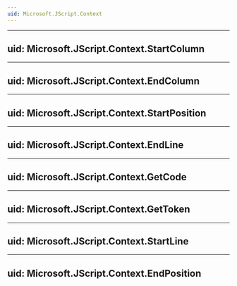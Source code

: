 ```yaml
---
uid: Microsoft.JScript.Context
---
```


---
uid: Microsoft.JScript.Context.StartColumn
---

---
uid: Microsoft.JScript.Context.EndColumn
---

---
uid: Microsoft.JScript.Context.StartPosition
---

---
uid: Microsoft.JScript.Context.EndLine
---

---
uid: Microsoft.JScript.Context.GetCode
---

---
uid: Microsoft.JScript.Context.GetToken
---

---
uid: Microsoft.JScript.Context.StartLine
---

---
uid: Microsoft.JScript.Context.EndPosition
---
